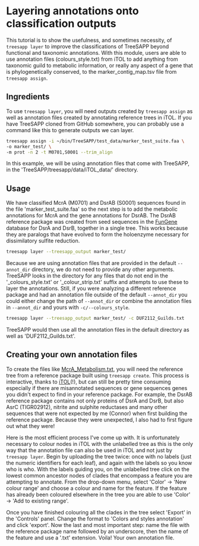 # Layering annotations onto classification outputs

This tutorial is to show the usefulness, and sometimes necessity, of `treesapp layer` to improve the classifications
 of TreeSAPP beyond functional and taxonomic annotations. 
With this module, users are able to use annotation files (colours_style.txt) from iTOL to add anything from 
 taxonomic guild to metabolic information, or really any aspect of a gene that is phylogenetically conserved,
 to the marker_contig_map.tsv file from `treesapp assign`.

## Ingredients

To use `treesapp layer`, you will need outputs created by `treesapp assign` as well as 
 annotation files created by annotating reference trees in iTOL.
If you have TreeSAPP cloned from GitHub somewhere, you can probably use a command like this to generate outputs we can layer.

```bash
treesapp assign -i ~/bin/TreeSAPP/test_data/marker_test_suite.faa \
-o marker_test/ \
-m prot -n 2 -t M0701,S0001 --trim_align
```

In this example, we will be using annotation files that come with TreeSAPP, 
 in the 'TreeSAPP/treesapp/data/iTOL_data/' directory.

## Usage

We have classified McrA (M0701) and DsrAB (S0001) sequences found in the file 'marker_test_suite.faa' so
 the next step is to add the metabolic annotations for McrA and the gene annotations for DsrAB.
The DsrAB reference package was created from seed sequences in the [FunGene](http://fungene.cme.msu.edu/) database for
 DsrA and DsrB, together in a single tree.
This works because they are paralogs that have evolved to form the holoenzyme
 necessary for dissimilatory sulfite reduction.

```bash
treesapp layer --treesapp_output marker_test/
```

Because we are using annotation files that are provided in the default `--annot_dir` directory,
 we do not need to provide any other arguments.
TreeSAPP looks in the directory for any files that do not end in the '_colours_style.txt' or '_colour_strip.txt' suffix
 and attempts to use these to layer the annotations.
Still, if you were analyzing a different reference package and had an annotation file outside of the default `--annot_dir`
 you could either change the path of `--annot_dir` or combine the annotation files in `--annot_dir` and yours with `-c/--colours_style`.
 
```bash
treesapp layer --treesapp_output marker_test/ -c DUF2112_Guilds.txt
```

TreeSAPP would then use all the annotation files in the default directory as well as 'DUF2112_Guilds.txt'.

## Creating your own annotation files

To create the files like [McrA_Metabolism.txt](https://github.com/hallamlab/TreeSAPP/blob/master/treesapp/data/iTOL_data/McrA_Metabolism.txt),
 you will need the reference tree from a reference package built using `treesapp create`.
This process is interactive, thanks to [iTOL](https://itol.embl.de/)(!),
 but can still be pretty time consuming especially 
 if there are misannotated sequences or gene sequences genes you didn't expect to find in your reference package.
For example, the DsrAB reference package contains not only proteins of DsrA and DsrB, but also AsrC (TIGR02912), 
 nitrite and sulphite reductases and many other sequences that were not expected by me (Connor) when first building the reference package.
Because they were unexpected, I also had to first figure out what they were!

Here is the most efficient process I've come up with.
It is unfortunately necessary to colour nodes in iTOL with the unlabelled tree as
 this is the only way that the annotation file can also be used in iTOL and not just by `treesapp layer`.
Begin by uploading the tree twice: once with no labels (just the numeric identifiers for each leaf),
 and again with the labels so you know who is who.
With the labels guiding you, on the unlabelled tree click on the lowest common ancestor nodes of clades that encompass
 a feature you are attempting to annotate.
From the drop-down menu, select 'Color' -> 'New colour range' and choose a colour and name for the feature.
If the feature has already been coloured elsewhere in the tree you are able to use 'Color' -> 'Add to existing range'.

Once you have finished colouring all the clades in the tree select 'Export' in the 'Controls' panel.
Change the format to 'Colors and styles annotation' and click 'export'. Now the last and most important step:
 name the file with the reference package name followed by an underscore, then the name of the feature and use a '.txt' extension.
Voila! Your own annotation file. 
